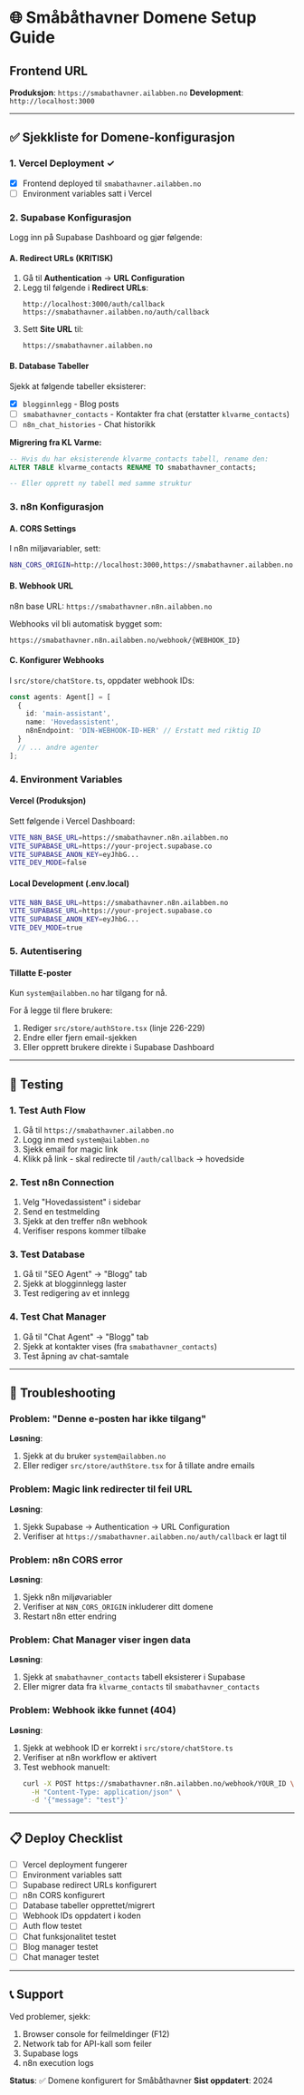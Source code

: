 # 🌐 Småbåthavner Domene Setup Guide

## Frontend URL
**Produksjon**: `https://smabathavner.ailabben.no`
**Development**: `http://localhost:3000`

---

## ✅ Sjekkliste for Domene-konfigurasjon

### 1. **Vercel Deployment** ✓
- [x] Frontend deployed til `smabathavner.ailabben.no`
- [ ] Environment variables satt i Vercel

### 2. **Supabase Konfigurasjon**
Logg inn på Supabase Dashboard og gjør følgende:

#### A. Redirect URLs (KRITISK)
1. Gå til **Authentication** → **URL Configuration**
2. Legg til følgende i **Redirect URLs**:
   ```
   http://localhost:3000/auth/callback
   https://smabathavner.ailabben.no/auth/callback
   ```
3. Sett **Site URL** til:
   ```
   https://smabathavner.ailabben.no
   ```

#### B. Database Tabeller
Sjekk at følgende tabeller eksisterer:
- [x] `blogginnlegg` - Blog posts
- [ ] `smabathavner_contacts` - Kontakter fra chat (erstatter `klvarme_contacts`)
- [ ] `n8n_chat_histories` - Chat historikk

**Migrering fra KL Varme:**
```sql
-- Hvis du har eksisterende klvarme_contacts tabell, rename den:
ALTER TABLE klvarme_contacts RENAME TO smabathavner_contacts;

-- Eller opprett ny tabell med samme struktur
```

### 3. **n8n Konfigurasjon**

#### A. CORS Settings
I n8n miljøvariabler, sett:
```bash
N8N_CORS_ORIGIN=http://localhost:3000,https://smabathavner.ailabben.no
```

#### B. Webhook URL
n8n base URL: `https://smabathavner.n8n.ailabben.no`

Webhooks vil bli automatisk bygget som:
```
https://smabathavner.n8n.ailabben.no/webhook/{WEBHOOK_ID}
```

#### C. Konfigurer Webhooks
I `src/store/chatStore.ts`, oppdater webhook IDs:
```typescript
const agents: Agent[] = [
  {
    id: 'main-assistant',
    name: 'Hovedassistent',
    n8nEndpoint: 'DIN-WEBHOOK-ID-HER' // Erstatt med riktig ID
  }
  // ... andre agenter
];
```

### 4. **Environment Variables**

#### Vercel (Produksjon)
Sett følgende i Vercel Dashboard:
```bash
VITE_N8N_BASE_URL=https://smabathavner.n8n.ailabben.no
VITE_SUPABASE_URL=https://your-project.supabase.co
VITE_SUPABASE_ANON_KEY=eyJhbG...
VITE_DEV_MODE=false
```

#### Local Development (.env.local)
```bash
VITE_N8N_BASE_URL=https://smabathavner.n8n.ailabben.no
VITE_SUPABASE_URL=https://your-project.supabase.co
VITE_SUPABASE_ANON_KEY=eyJhbG...
VITE_DEV_MODE=true
```

### 5. **Autentisering**

#### Tillatte E-poster
Kun `system@ailabben.no` har tilgang for nå.

For å legge til flere brukere:
1. Rediger `src/store/authStore.tsx` (linje 226-229)
2. Endre eller fjern email-sjekken
3. Eller opprett brukere direkte i Supabase Dashboard

---

## 🧪 Testing

### 1. Test Auth Flow
1. Gå til `https://smabathavner.ailabben.no`
2. Logg inn med `system@ailabben.no`
3. Sjekk email for magic link
4. Klikk på link - skal redirecte til `/auth/callback` → hovedside

### 2. Test n8n Connection
1. Velg "Hovedassistent" i sidebar
2. Send en testmelding
3. Sjekk at den treffer n8n webhook
4. Verifiser respons kommer tilbake

### 3. Test Database
1. Gå til "SEO Agent" → "Blogg" tab
2. Sjekk at blogginnlegg laster
3. Test redigering av et innlegg

### 4. Test Chat Manager
1. Gå til "Chat Agent" → "Blogg" tab
2. Sjekk at kontakter vises (fra `smabathavner_contacts`)
3. Test åpning av chat-samtale

---

## 🚨 Troubleshooting

### Problem: "Denne e-posten har ikke tilgang"
**Løsning**: 
1. Sjekk at du bruker `system@ailabben.no`
2. Eller rediger `src/store/authStore.tsx` for å tillate andre emails

### Problem: Magic link redirecter til feil URL
**Løsning**:
1. Sjekk Supabase → Authentication → URL Configuration
2. Verifiser at `https://smabathavner.ailabben.no/auth/callback` er lagt til

### Problem: n8n CORS error
**Løsning**:
1. Sjekk n8n miljøvariabler
2. Verifiser at `N8N_CORS_ORIGIN` inkluderer ditt domene
3. Restart n8n etter endring

### Problem: Chat Manager viser ingen data
**Løsning**:
1. Sjekk at `smabathavner_contacts` tabell eksisterer i Supabase
2. Eller migrer data fra `klvarme_contacts` til `smabathavner_contacts`

### Problem: Webhook ikke funnet (404)
**Løsning**:
1. Sjekk at webhook ID er korrekt i `src/store/chatStore.ts`
2. Verifiser at n8n workflow er aktivert
3. Test webhook manuelt:
   ```bash
   curl -X POST https://smabathavner.n8n.ailabben.no/webhook/YOUR_ID \
     -H "Content-Type: application/json" \
     -d '{"message": "test"}'
   ```

---

## 📋 Deploy Checklist

- [ ] Vercel deployment fungerer
- [ ] Environment variables satt
- [ ] Supabase redirect URLs konfigurert
- [ ] n8n CORS konfigurert
- [ ] Database tabeller opprettet/migrert
- [ ] Webhook IDs oppdatert i koden
- [ ] Auth flow testet
- [ ] Chat funksjonalitet testet
- [ ] Blog manager testet
- [ ] Chat manager testet

---

## 📞 Support

Ved problemer, sjekk:
1. Browser console for feilmeldinger (F12)
2. Network tab for API-kall som feiler
3. Supabase logs
4. n8n execution logs

**Status**: ✅ Domene konfigurert for Småbåthavner
**Sist oppdatert**: 2024


